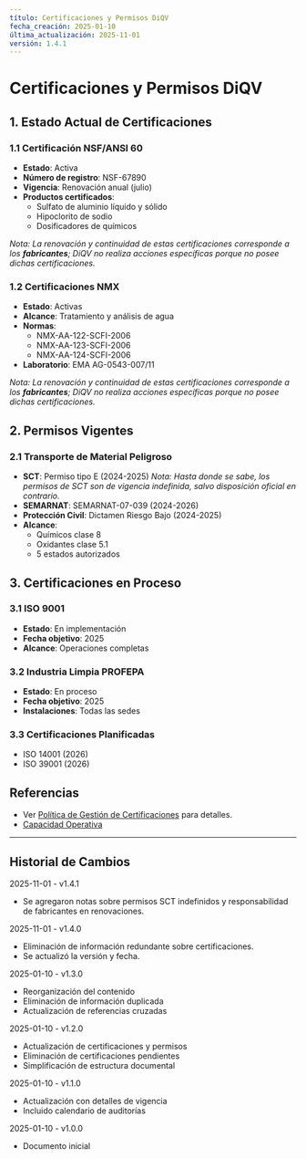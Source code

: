 ```yaml
---
título: Certificaciones y Permisos DiQV
fecha_creación: 2025-01-10
última_actualización: 2025-11-01
versión: 1.4.1
---
```


# Certificaciones y Permisos DiQV

## 1. Estado Actual de Certificaciones

### 1.1 Certificación NSF/ANSI 60
- **Estado**: Activa
- **Número de registro**: NSF-67890
- **Vigencia**: Renovación anual (julio)
- **Productos certificados**:
  - Sulfato de aluminio líquido y sólido
  - Hipoclorito de sodio
  - Dosificadores de químicos

*Nota: La renovación y continuidad de estas certificaciones corresponde a los **fabricantes**; DiQV no realiza acciones específicas porque no posee dichas certificaciones.*

### 1.2 Certificaciones NMX
- **Estado**: Activas
- **Alcance**: Tratamiento y análisis de agua
- **Normas**:
  - NMX-AA-122-SCFI-2006
  - NMX-AA-123-SCFI-2006
  - NMX-AA-124-SCFI-2006
- **Laboratorio**: EMA AG-0543-007/11

*Nota: La renovación y continuidad de estas certificaciones corresponde a los **fabricantes**; DiQV no realiza acciones específicas porque no posee dichas certificaciones.*

## 2. Permisos Vigentes

### 2.1 Transporte de Material Peligroso
- **SCT**: Permiso tipo E (2024-2025)
*Nota: Hasta donde se sabe, los permisos de SCT son de vigencia indefinida, salvo disposición oficial en contrario.*
- **SEMARNAT**: SEMARNAT-07-039 (2024-2026)
- **Protección Civil**: Dictamen Riesgo Bajo (2024-2025)
- **Alcance**:
  - Químicos clase 8
  - Oxidantes clase 5.1
  - 5 estados autorizados

## 3. Certificaciones en Proceso

### 3.1 ISO 9001
- **Estado**: En implementación
- **Fecha objetivo**: 2025
- **Alcance**: Operaciones completas

### 3.2 Industria Limpia PROFEPA
- **Estado**: En proceso
- **Fecha objetivo**: 2025
- **Instalaciones**: Todas las sedes

### 3.3 Certificaciones Planificadas
- ISO 14001 (2026)
- ISO 39001 (2026)

## Referencias
- Ver [Política de Gestión de Certificaciones](../03_estructura_organizacional/politicas/01_generales/01_cumplimiento_normativo/POL-002_certificaciones.md) para detalles.
- [Capacidad Operativa](02_capacidad_operativa.md)

---
## Historial de Cambios
2025-11-01 - v1.4.1
- Se agregaron notas sobre permisos SCT indefinidos y responsabilidad de fabricantes en renovaciones.

2025-11-01 - v1.4.0
- Eliminación de información redundante sobre certificaciones.
- Se actualizó la versión y fecha.

2025-01-10 - v1.3.0
- Reorganización del contenido
- Eliminación de información duplicada
- Actualización de referencias cruzadas

2025-01-10 - v1.2.0
- Actualización de certificaciones y permisos
- Eliminación de certificaciones pendientes
- Simplificación de estructura documental

2025-01-10 - v1.1.0
- Actualización con detalles de vigencia
- Incluido calendario de auditorías

2025-01-10 - v1.0.0
- Documento inicial